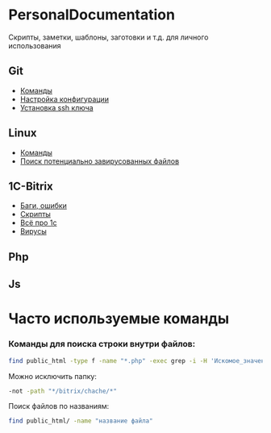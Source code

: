# PersonalDocumentation
Скрипты, заметки, шаблоны, заготовки и т.д. для личного использования

## Git

- [Команды](https://github.com/IKarshev/PersonalDocumentation/blob/main/git/command.md)
- [Настройка конфигурации](https://github.com/IKarshev/PersonalDocumentation/blob/main/git/config.md)
- [Установка ssh ключа](https://github.com/IKarshev/PersonalDocumentation/blob/main/git/ssh_key.md)

## Linux

- [Команды](https://github.com/IKarshev/PersonalDocumentation/blob/main/linux/command.md)
- [Поиск потенциально завирусованных файлов](https://github.com/IKarshev/PersonalDocumentation/blob/main/linux/ai-bolit.md)

## 1C-Bitrix
- [Баги, ошибки](https://github.com/IKarshev/PersonalDocumentation/blob/main/bitrix/bags.md)
- [Скрипты](https://github.com/IKarshev/PersonalDocumentation/blob/main/bitrix/scripts/scripts.md)
- [Всё про 1с](https://github.com/IKarshev/PersonalDocumentation/blob/main/bitrix/1с/1с.md)
- [Вирусы](https://github.com/IKarshev/PersonalDocumentation/blob/main/bitrix/virus/virus.md)

## Php

## Js


# Часто используемые команды
### Команды для поиска строки внутри файлов:
~~~bash
find public_html -type f -name "*.php" -exec grep -i -H 'Искомое_значение'  {} \; | tee -a poisk.log
~~~
Можно исключить папку:
~~~bash
-not -path "*/bitrix/chache/*"
~~~
Поиск файлов по названиям:
~~~bash
find public_html/ -name "название файла"
~~~
